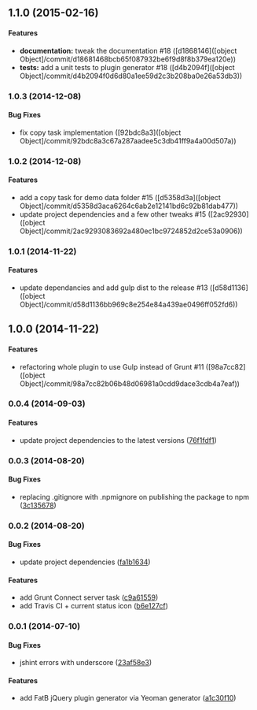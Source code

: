 ## 1.1.0 (2015-02-16)


#### Features

* **documentation:** tweak the documentation #18 ([d1868146]([object Object]/commit/d18681468bcb65f087932be6f9d8f8b379ea120e))
* **tests:** add a unit tests to plugin generator #18 ([d4b2094f]([object Object]/commit/d4b2094f0d6d80a1ee59d2c3b208ba0e26a53db3))


### 1.0.3 (2014-12-08)


#### Bug Fixes

* fix copy task implementation ([92bdc8a3]([object Object]/commit/92bdc8a3c67a287aadee5c3db41ff9a4a00d507a))


### 1.0.2 (2014-12-08)


#### Features

* add a copy task for demo data folder #15 ([d5358d3a]([object Object]/commit/d5358d3aca6264c6ab2e12141bd6c92b81dab477))
* update project dependencies and a few other tweaks #15 ([2ac92930]([object Object]/commit/2ac9293083692a480ec1bc9724852d2ce53a0906))


### 1.0.1 (2014-11-22)


#### Features

* update dependancies and add gulp dist to the release #13 ([d58d1136]([object Object]/commit/d58d1136bb969c8e254e84a439ae0496ff052fd6))


## 1.0.0 (2014-11-22)


#### Features

* refactoring whole plugin to use Gulp instead of Grunt #11 ([98a7cc82]([object Object]/commit/98a7cc82b06b48d06981a0cdd9dace3cdb4a7eaf))


### 0.0.4 (2014-09-03)


#### Features

* update project dependencies to the latest versions ([76f1fdf1](git@github.com:martinjezek/generator-fatb/commit/76f1fdf10e51068e3ecd402af7f9806e47aa64cd))


### 0.0.3 (2014-08-20)


#### Bug Fixes

* replacing .gitignore with .npmignore on publishing the package to npm ([3c135678](git@github.com:martinjezek/generator-fatb/commit/3c13567888ce67aa317f23bc081070cda959fd81))


### 0.0.2 (2014-08-20)


#### Bug Fixes

* update project dependencies ([fa1b1634](git@github.com:martinjezek/generator-fatb/commit/fa1b163495719c465eb15b8d8fc120bb68d5283c))


#### Features

* add Grunt Connect server task ([c9a61559](git@github.com:martinjezek/generator-fatb/commit/c9a61559aba6217a9e45529beba0c7dfaf5f55ae))
* add Travis CI + current status icon ([b6e127cf](git@github.com:martinjezek/generator-fatb/commit/b6e127cf83145f3bb1e2ba7265a5526312962eee))


### 0.0.1 (2014-07-10)


#### Bug Fixes

* jshint errors with underscore ([23af58e3](git@github.com:martinjezek/generator-fatb/commit/23af58e3fd7f40ca5741d0742dd87dc482eb3f76))


#### Features

* add FatB jQuery plugin generator via Yeoman generator ([a1c30f10](git@github.com:martinjezek/generator-fatb/commit/a1c30f10f643fe86c01b5635152df54d51ac677c))
